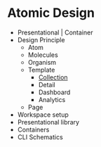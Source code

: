 # Atomic Design

* Presentational | Container
* Design Principle
  * Atom
  * Molecules
  * Organism
  * Template
    * [Collection](collection.md)
    * Detail
    * Dashboard
    * Analytics
  * Page
* Workspace setup
* Presentational library
* Containers
* CLI Schematics